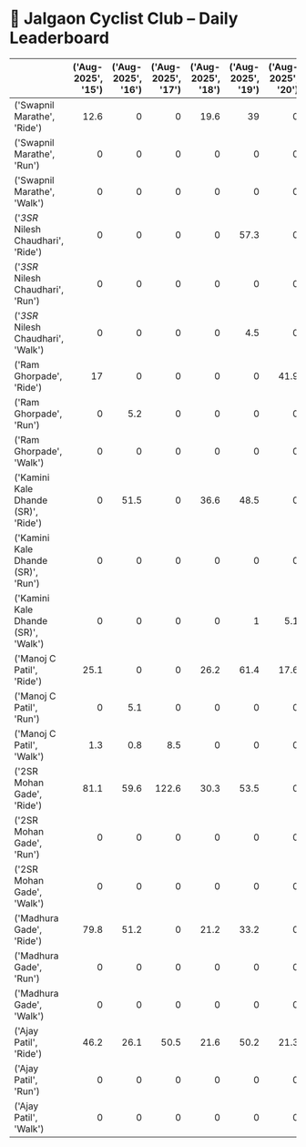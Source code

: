 # 🚴 Jalgaon Cyclist Club – Daily Leaderboard

|                                     |   ('Aug-2025', '15') |   ('Aug-2025', '16') |   ('Aug-2025', '17') |   ('Aug-2025', '18') |   ('Aug-2025', '19') |   ('Aug-2025', '20') |   ('Aug-2025', '21') |   ('Aug-2025', '22') |   ('Aug-2025', '23') |   ('Aug-2025', '24') |   ('Aug-2025', '25') |   ('Aug-2025', '26') |   ('Aug-2025', '27') |   ('Aug-2025', '28') |   ('Aug-2025', '29') |   ('Aug-2025', '30') |   ('Aug-2025', '31') |   ('Sep-2025', '01') |   ('Sep-2025', '02') |   ('Sep-2025', '03') |   ('Sep-2025', '04') |   ('Sep-2025', '05') |   ('Sep-2025', '06') |   ('Sep-2025', '07') |   ('Sep-2025', '08') |   ('Sep-2025', '09') |   ('Sep-2025', '10') |   ('Sep-2025', '11') |   ('Sep-2025', '12') |   ('Sep-2025', '13') |   ('Sep-2025', '14') |   ('Summary', 'Total') |   ('Summary', 'Active_Days') |
|:------------------------------------|---------------------:|---------------------:|---------------------:|---------------------:|---------------------:|---------------------:|---------------------:|---------------------:|---------------------:|---------------------:|---------------------:|---------------------:|---------------------:|---------------------:|---------------------:|---------------------:|---------------------:|---------------------:|---------------------:|---------------------:|---------------------:|---------------------:|---------------------:|---------------------:|---------------------:|---------------------:|---------------------:|---------------------:|---------------------:|---------------------:|---------------------:|-----------------------:|-----------------------------:|
| ('Swapnil Marathe', 'Ride')         |                 12.6 |                  0   |                  0   |                 19.6 |                 39   |                  0   |                 20.1 |                 24.1 |                  0   |                 41.3 |                  0   |                  0   |                 50.8 |                  0   |                  0   |                189.8 |                  0   |                  0   |                  0   |                  0   |                  0   |                  0   |                  0   |                 36.4 |                  0   |                  0   |                  0   |                  0   |                  0   |                  0   |                    0 |                  433.8 |                            8 |
| ('Swapnil Marathe', 'Run')          |                  0   |                  0   |                  0   |                  0   |                  0   |                  0   |                  0   |                  0   |                  0   |                  0   |                  0   |                  0   |                  0   |                  0   |                  0   |                  0   |                  0   |                  0   |                  0   |                  0   |                  0   |                  0   |                  0   |                  0   |                  0   |                  0   |                  0   |                  0   |                  0   |                  0   |                    0 |                    0   |                            0 |
| ('Swapnil Marathe', 'Walk')         |                  0   |                  0   |                  0   |                  0   |                  0   |                  0   |                  0   |                  0   |                  0   |                  0   |                  0   |                  1   |                  0   |                  0   |                  0   |                  0   |                  0   |                  0   |                  0   |                  0   |                  0   |                  0   |                  0   |                  5.6 |                  0   |                  0   |                  0   |                  0   |                  0   |                  0   |                    0 |                    6.6 |                            1 |
| ('*3SR* Nilesh Chaudhari', 'Ride')  |                  0   |                  0   |                  0   |                  0   |                 57.3 |                  0   |                 60.2 |                123.9 |                 55.1 |                 51.5 |                 53.5 |                  0   |                 67.4 |                 54.1 |                  0   |                 58.2 |                 56   |                  0   |                  0   |                  0   |                  0   |                 52.6 |                  0   |                  0   |                 60.5 |                 57.3 |                 60.2 |                 56.3 |                  0   |                116.6 |                    0 |                 1040.8 |                           16 |
| ('*3SR* Nilesh Chaudhari', 'Run')   |                  0   |                  0   |                  0   |                  0   |                  0   |                  0   |                  0   |                  0   |                  0   |                  0   |                  0   |                  0   |                  0   |                  0   |                  0   |                  0   |                  0   |                  0   |                  0   |                  0   |                  0   |                  0   |                  0   |                  0   |                  0   |                  0   |                  0   |                  0   |                  0   |                  0   |                    0 |                    0   |                            0 |
| ('*3SR* Nilesh Chaudhari', 'Walk')  |                  0   |                  0   |                  0   |                  0   |                  4.5 |                  0   |                  0   |                  0   |                  0   |                  0   |                  0   |                  0   |                  0   |                  0   |                  0   |                  0   |                  0   |                  0   |                  0   |                  0   |                  0   |                  0   |                  1.6 |                  0   |                  0   |                  0   |                  0   |                  0   |                  0   |                  0   |                    0 |                    6.1 |                            0 |
| ('Ram Ghorpade', 'Ride')            |                 17   |                  0   |                  0   |                  0   |                  0   |                 41.9 |                 47.9 |                  0   |                  0   |                 29.6 |                  0   |                  0   |                 65.3 |                  0   |                  0   |                 17   |                  0   |                  0   |                  0   |                  0   |                  0   |                  0   |                  0   |                 37   |                  0   |                 51   |                  0   |                 16.8 |                  0   |                  0   |                    0 |                  323.4 |                            9 |
| ('Ram Ghorpade', 'Run')             |                  0   |                  5.2 |                  0   |                  0   |                  0   |                  0   |                  0   |                  0   |                  0   |                  0   |                  0   |                  0   |                  0   |                  0.4 |                  5.7 |                  0   |                  0   |                  0   |                  0   |                  0   |                  8.1 |                  0   |                  0   |                  0   |                  0   |                  0   |                  0   |                  0   |                  0   |                  0   |                    0 |                   19.5 |                            3 |
| ('Ram Ghorpade', 'Walk')            |                  0   |                  0   |                  0   |                  0   |                  0   |                  0   |                  0   |                  0   |                  0   |                  0   |                  0   |                  0   |                  0   |                  0   |                  0   |                  0   |                  0   |                  0   |                  0   |                  0   |                  0   |                  0   |                  0   |                  0   |                  0   |                  0   |                  0   |                  0   |                  0   |                  0   |                    0 |                    0   |                            0 |
| ('Kamini Kale Dhande (SR)', 'Ride') |                  0   |                 51.5 |                  0   |                 36.6 |                 48.5 |                  0   |                 49.5 |                 27.2 |                111.1 |                 50   |                 15   |                  0   |                 69.1 |                  0   |                  0   |                 38.4 |                 33.3 |                 20.2 |                  0   |                  0   |                  0   |                  0   |                  0   |                  0   |                  0   |                  0   |                 60.6 |                 50.5 |                  0   |                  0   |                    0 |                  661.5 |                           14 |
| ('Kamini Kale Dhande (SR)', 'Run')  |                  0   |                  0   |                  0   |                  0   |                  0   |                  0   |                  0   |                  0   |                  0   |                  0   |                  0   |                  0   |                  0   |                  0   |                  0   |                  0   |                  0   |                  0   |                  0   |                  0   |                  0   |                  0   |                  0   |                  0   |                  0   |                  0   |                  0   |                  0   |                  0   |                  0   |                    0 |                    0   |                            0 |
| ('Kamini Kale Dhande (SR)', 'Walk') |                  0   |                  0   |                  0   |                  0   |                  1   |                  5.1 |                  0   |                  0   |                  0.2 |                  0   |                  0   |                  5.2 |                  0.2 |                  5   |                  0   |                  0   |                  0   |                  5   |                  0   |                  0   |                  0   |                  0   |                  6.1 |                  0   |                  0   |                  0   |                  0   |                  0.5 |                  0   |                  7.4 |                    0 |                   35.9 |                            6 |
| ('Manoj C Patil', 'Ride')           |                 25.1 |                  0   |                  0   |                 26.2 |                 61.4 |                 17.6 |                 58.3 |                 16.5 |                 50.6 |                 35.4 |                 15.2 |                  0   |                 75.3 |                  0   |                  0   |                 50.7 |                 50.5 |                  0   |                 15.3 |                  0   |                 15.2 |                 85.9 |                  0   |                  0   |                 16.4 |                  0   |                  0   |                  0   |                 15.7 |                 15.6 |                    0 |                  646.8 |                           18 |
| ('Manoj C Patil', 'Run')            |                  0   |                  5.1 |                  0   |                  0   |                  0   |                  0   |                  0   |                  0   |                  0   |                  0   |                  0   |                  0   |                  0   |                  0   |                  0   |                  0   |                  0   |                  0   |                  0   |                  0   |                  0   |                  0   |                  0   |                  0   |                  0   |                  0   |                  0   |                  0   |                  0   |                  0   |                    0 |                    5.1 |                            1 |
| ('Manoj C Patil', 'Walk')           |                  1.3 |                  0.8 |                  8.5 |                  0   |                  0   |                  0   |                  0   |                  0   |                  0   |                  0   |                  0   |                  0   |                  0   |                  0   |                  0   |                  0   |                  0   |                  0   |                  0   |                  0   |                  0   |                  0   |                  0   |                  0   |                  0   |                  0   |                  0   |                  0   |                  0   |                  0   |                    0 |                   10.6 |                            1 |
| ('2SR Mohan Gade', 'Ride')          |                 81.1 |                 59.6 |                122.6 |                 30.3 |                 53.5 |                  0   |                  0   |                434.8 |                  0   |                 47.5 |                  0   |                  0   |                 63   |                 31.1 |                  0   |                 53.3 |                100.3 |                  0   |                 26.1 |                 37.3 |                  0   |                  0   |                  0   |                 51.1 |                 57.7 |                 51.6 |                 23.8 |                 51.7 |                 15.4 |                109   |                    0 |                 1500.8 |                           20 |
| ('2SR Mohan Gade', 'Run')           |                  0   |                  0   |                  0   |                  0   |                  0   |                  0   |                  0   |                  0   |                  0   |                  0   |                  0   |                  0   |                  0   |                  0   |                  0   |                  0   |                  0   |                  0   |                  0   |                  0   |                  0   |                  0   |                  0   |                  0   |                  0   |                  0   |                  0   |                  0   |                  0   |                  0   |                    0 |                    0   |                            0 |
| ('2SR Mohan Gade', 'Walk')          |                  0   |                  0   |                  0   |                  0   |                  0   |                  0   |                  0   |                  0   |                  0   |                  0   |                  0   |                  5.1 |                  0   |                  0   |                  0   |                  0   |                  0   |                  0   |                  0.6 |                  0   |                  5   |                  5   |                 12   |                  0   |                  0   |                  0   |                  0   |                  0   |                  0   |                  0   |                    0 |                   27.9 |                            4 |
| ('Madhura Gade', 'Ride')            |                 79.8 |                 51.2 |                  0   |                 21.2 |                 33.2 |                  0   |                 49.5 |                 32.2 |                 54.5 |                 34.5 |                  6.4 |                  0   |                 63.3 |                  0   |                  0   |                  0   |                  0   |                  0   |                  0   |                  0   |                  0   |                  0   |                  0   |                  0   |                  0   |                  0   |                  0   |                  0   |                  0   |                  0   |                    0 |                  425.7 |                            9 |
| ('Madhura Gade', 'Run')             |                  0   |                  0   |                  0   |                  0   |                  0   |                  0   |                  0   |                  0   |                  0   |                  0   |                  0   |                  0   |                  0   |                  0   |                  0   |                  0   |                  0   |                  0   |                  0   |                  0   |                  0   |                  0   |                  0   |                  0   |                  0   |                  0   |                  0   |                  0   |                  0   |                  0   |                    0 |                    0   |                            0 |
| ('Madhura Gade', 'Walk')            |                  0   |                  0   |                  0   |                  0   |                  0   |                  0   |                  0   |                  0   |                  0   |                  0   |                  0   |                  5.1 |                  0   |                  5.1 |                  5   |                  5   |                  5.5 |                  0   |                  5.2 |                  0   |                  6.8 |                  0   |                 10.5 |                  5.3 |                  5   |                  2.6 |                  5.1 |                  0   |                  7.1 |                  0   |                    0 |                   73.4 |                           12 |
| ('Ajay Patil', 'Ride')              |                 46.2 |                 26.1 |                 50.5 |                 21.6 |                 50.2 |                 21.3 |                 50.1 |                 22.2 |                100   |                 21.7 |                  0   |                 30.6 |                 60.2 |                  0   |                  0   |                 50.4 |                150.4 |                  0   |                 30.6 |                 40.2 |                 21.3 |                200.9 |                  0   |                  0   |                 22.3 |                  0   |                 26.2 |                  0   |                 32.9 |                  0   |                    0 |                 1075.9 |                           21 |
| ('Ajay Patil', 'Run')               |                  0   |                  0   |                  0   |                  0   |                  0   |                  0   |                  0   |                  0   |                  0   |                  0   |                  0   |                  0   |                  0   |                  0   |                  0   |                  0   |                  0   |                  0   |                  0   |                  0   |                  0   |                  0   |                  0   |                  0   |                  0   |                  5   |                  0   |                  5.1 |                  0   |                  8   |                    0 |                   18.1 |                            3 |
| ('Ajay Patil', 'Walk')              |                  0   |                  0   |                  0   |                  0   |                  0   |                  0   |                  0   |                  0   |                  0   |                  0   |                  0   |                  0   |                  0   |                  0   |                  0   |                  0   |                  0   |                  0   |                  0   |                  0   |                  0   |                  0   |                  0   |                  0   |                  0   |                  0   |                  0   |                  0   |                  0   |                  0   |                    0 |                    0   |                            0 |